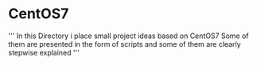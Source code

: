 # CentOS7
'''
In this Directory i place small project ideas based on CentOS7
Some of them are presented in the form of scripts and some of them are clearly stepwise explained
'''
